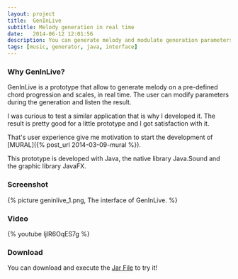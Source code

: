 ```yaml
---
layout: project
title:  GenInLive
subtitle: Melody generation in real time
date:   2014-06-12 12:01:56
description: You can generate melody and modulate generation parameters in real time
tags: [music, generator, java, interface]
--- 
```


### Why GenInLive? 
GenInLive is a prototype that allow to generate melody on a pre-defined chord progression and scales, in real time. The user can modify parameters during the generation and listen the result.

I was curious to test a similar application that is why I developed it. The result is pretty  good for a little prototype and I got satisfaction with it.

That's user experience give me motivation to start the development of [MURAL]({% post_url 2014-03-09-mural %}).

This prototype is developed with Java, the native library Java.Sound and the graphic library JavaFX.

### Screenshot

{% picture geninlive_1.png, The interface of GenInLive. %}

### Video

{% youtube IjlR6OqES7g %}

### Download

You can download and execute the [Jar File]({{site.url}}/assets/download/GenInLive.jar) to try it!